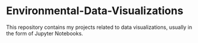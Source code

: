 # Environmental-Data-Visualizations
This repository contains my projects related to data visualizations, usually in the form of Jupyter Notebooks.
